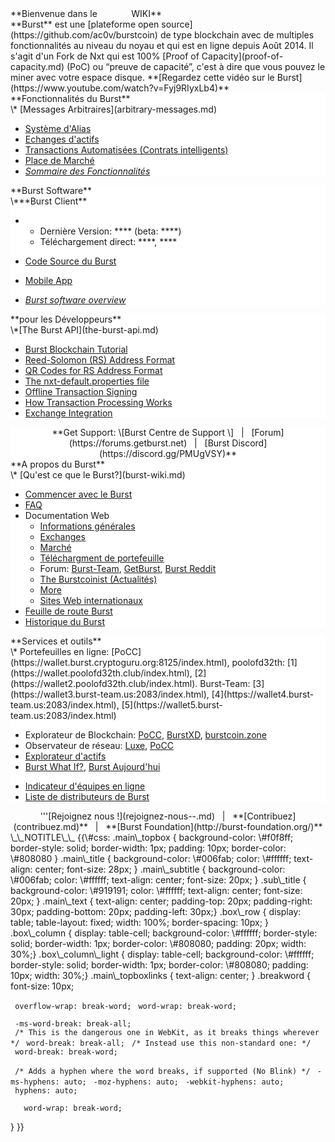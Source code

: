 <languages/>

<div class="main_topbox">
<div class="main_title">
**Bienvenue dans le <span style="color:#ffffff">BURST</span> WIKI**

</div>
<div class="main_text">
**Burst** est une [plateforme open source](https://github.com/ac0v/burstcoin) de type blockchain avec de multiples fonctionnalités au niveau du noyau et qui est en ligne depuis Août 2014. Il s'agit d'un Fork de Nxt qui est 100% [Proof of Capacity](proof-of-capacity.md) (PoC) ou “preuve de capacité”, c'est à dire que vous pouvez le miner avec votre espace disque.
**[Regardez cette vidéo sur le Burst](https://www.youtube.com/watch?v=Fyj9RIyxLb4)**

<div class="box_row">
<div class="box_column" style="background-color: #ffffff; text-align:left;">
<div class="main_subtitle">
**Fonctionnalités du Burst**

</div>
\* [Messages Arbitraires](arbitrary-messages.md)

-   [Système d'Alias](alias-system.md)
-   [Echanges d'actifs](asset-exchange.md)
-   [Transactions Automatisées (Contrats intelligents)](automated-transaction.md)
-   [Place de Marché](marketplace.md)
-   [*Sommaire des Fonctionnalités*](current-features.md)

</div>
<div class="box_column" style="background-color: #ffffff; text-align:left;">
<div class="main_subtitle">
**Burst Software**

</div>
\***Burst Client**

-   -   Dernière Version: **** (beta: ****)
    -   Téléchargement direct: ****, ****

-   [Code Source du Burst](https://github.com/PoC-Consortium/burstcoin)
-   [Mobile App](mobile-app.md)
-   *[Burst software overview](burst-software.md)*

</div>
<div class="box_column" style="background-color: #ffffff; text-align:left;">
<div class="main_subtitle">
**pour les Développeurs**

</div>
\*[The Burst API](the-burst-api.md)

-   [Burst Blockchain Tutorial](burst-blockchain-tutorial.md)
-   [Reed-Solomon (RS) Address Format](rs-address-format.md)
-   [QR Codes for RS Address Format](qr-codes-for-rs-address-format.md)
-   [The nxt-default.properties file](nxt-default-properties-configuration-file.md)
-   [Offline Transaction Signing](offline-transaction-signing.md)
-   [How Transaction Processing Works](how-tx-processing-works.md)
-   [Exchange Integration](exchange-integration.md)

</div>
</div>
<div class="box_row">
<div class="box_column_light" style="background-color: #ffffff; text-align:center;">
**Get Support: \[Burst Centre de Support \]   |   [Forum](https://forums.getburst.net)   |   [Burst Discord](https://discord.gg/PMUgVSY)**

</div>
</div>
<div class="box_row">
<div class="box_column" style="background-color: #ffffff;">
<div class="sub_title">
**A propos du Burst**

</div>
\* [Qu'est ce que le Burst?](burst-wiki.md)

-   [Commencer avec le Burst](demarrer.md)
-   [FAQ](faq.md)
-   Documentation Web
    -   [Informations générales](https://www.burst-coin.org/)
    -   [Exchanges](exchanges.md)
    -   [Marché](http://x.burstnation.com/marketplace)
    -   [Téléchargment de portefeuille](http://burstwallet.io/)
    -   Forum: [Burst-Team](http://burstforum.net/), [GetBurst](https://forums.getburst.net/), [Burst Reddit](https://www.reddit.com/r/burstcoin/)
    -   [The Burstcoinist (Actualités)](https://www.burstcoin.ist/)
    -   [More](liste-de-sites-parlant-du-burst.md)
    -   [Sites Web internationaux](liste-de-sites-internationaux-parlant-du-burst.md)
-   [Feuille de route Burst](feuille-de-route-burst.md)
-   [Historique du Burst](historique-du-burst.md)

</div>
<div class="box_column" style="background-color: #ffffff;">
<div class="sub_title">
**Services et outils**

</div>
\* Portefeuilles en ligne: [PoCC](https://wallet.burst.cryptoguru.org:8125/index.html), poolofd32th: [1](https://wallet.poolofd32th.club/index.html), [2](https://wallet2.poolofd32th.club/index.html). Burst-Team: [3](https://wallet3.burst-team.us:2083/index.html), [4](https://wallet4.burst-team.us:2083/index.html), [5](https://wallet5.burst-team.us:2083/index.html)

-   Explorateur de Blockchain: [PoCC](https://explore.burst.cryptoguru.org/), [BurstXD](http://burstxd.com/blocks/), [burstcoin.zone](http://burstcoin.zone/wordpress/blockexplorer/)
-   Observateur de réseau: [Luxe](http://burstcoin.cc/), [PoCC](https://explore.burst.cryptoguru.org/tool/observe)
-   [Explorateur d'actifs](http://asset.burstnation.com/)
-   [Burst What If?](http://whatif.burstnation.com/), [Burst Aujourd'hui](http://www.burst.today/)

<!-- -->

-   [Indicateur d'équipes en ligne](https://uptime.statuscake.com/?TestID=M30iNz7TSq)
-   [Liste de distributeurs de Burst](http://burstfaucets.com/)

</div>
</div>
<div id="main_topboxlinks">
<center>
'''[Rejoignez nous !](rejoignez-nous--.md)   |   **[Contribuez](contribuez.md)**   |   **[Burst Foundation](http://burst-foundation.org/)**

</center>
</div>
</div>
\_\_NOTITLE\_\_ {{\#css: .main\_topbox { background-color: \#f0f8ff; border-style: solid; border-width: 1px; padding: 10px; border-color: \#808080 } .main\_title { background-color: \#006fab; color: \#ffffff; text-align: center; font-size: 28px; } .main\_subtitle { background-color: \#006fab; color: \#ffffff; text-align: center; font-size: 20px; } .sub\_title { background-color: \#919191; color: \#ffffff; text-align: center; font-size: 20px; } .main\_text { text-align: center; padding-top: 20px; padding-right: 30px; padding-bottom: 20px; padding-left: 30px;} .box\_row { display: table; table-layout: fixed; width: 100%; border-spacing: 10px; } .box\_column { display: table-cell; background-color: \#ffffff; border-style: solid; border-width: 1px; border-color: \#808080; padding: 20px; width: 30%;} .box\_column\_light { display: table-cell; background-color: \#ffffff; border-style: solid; border-width: 1px; border-color: \#808080; padding: 10px; width: 30%;} .main\_topboxlinks { text-align: center; } .breakword { font-size: 10px;

` overflow-wrap: break-word;`
` word-wrap: break-word;`

` -ms-word-break: break-all;`
` /* This is the dangerous one in WebKit, as it breaks things wherever */`
` word-break: break-all;`
` /* Instead use this non-standard one: */`
` word-break: break-word;`

` /* Adds a hyphen where the word breaks, if supported (No Blink) */`
` -ms-hyphens: auto;`
` -moz-hyphens: auto;`
` -webkit-hyphens: auto;`
` hyphens: auto;`

`   word-wrap: break-word;`

} }}
